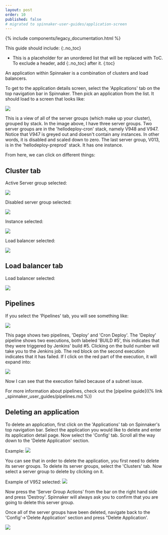 ```yaml
---
layout: post
order: 10
published: false
# migrated to spinnaker-user-guides/application-screen
---
```


{% include components/legacy_documentation.html %}

This guide should include:
{:.no_toc}
* This is a placeholder for an unordered list that will be replaced with ToC. To exclude a header, add {:.no_toc} after it.
{:toc}

An application within Spinnaker is a combination of clusters and load balancers. 

To get to the application details screen, select the 'Applications' tab on the top navigation bar in Spinnaker. Then pick an application from the list. It should load to a screen that looks like:

![](/images/Image-2017-04-03-at-12.49.10-PM.png)

This is a view of all of the server groups (which make up your cluster), grouped by stack. In the image above, I have three server groups. Two server groups are in the 'hellodeploy-cron' stack, namely V948 and V947. Notice that V947 is greyed out and doesn't contain any instances. In other words, it is disabled and scaled down to zero. The last server group, V013, is in the 'hellodeploy-preprod' stack. It has one instance.

From here, we can click on different things:

## Cluster tab
Active Server group selected:

![](/images/Image-2017-03-30-at-5.48.23-PM.png)


Disabled server group selected:

![](/images/Image-2017-03-30-at-5.50.26-PM.png)


Instance selected:

![](/images/Image-2017-03-30-at-5.49.21-PM.png)


Load balancer selected:

![](/images/Image-2017-03-30-at-5.49.37-PM.png)


## Load balancer tab

Load balancer selected:

![](/images/Image-2017-03-30-at-5.51.44-PM.png)

## Pipelines

If you select the 'Pipelines' tab, you will see something like:

![](/images/Image-2017-04-03-at-12.57.39-PM.png)

This page shows two pipelines, 'Deploy' and 'Cron Deploy'. The 'Deploy' pipeline shows two executions, both labeled 'BUILD #5', this indicates that they were triggered by Jenkins' build #5. Clicking on the build number will take you to the Jenkins job. The red block on the second execution indicates that it has failed. If I click on the red part of the execution, it will expand into:

![](/images/Image-2017-04-03-at-1.05.01-PM.png)

Now I can see that the execution failed because of a subnet issue.


For more information about pipelines, check out the [pipeline guide]({% link _spinnaker_user_guides/pipelines.md %})


## Deleting an application

To delete an application, first click on the 'Applications' tab on Spinnaker's top navigation bar. Select the application you would like to delete and enter its application detail page. Now select the 'Config' tab. Scroll all the way down to the 'Delete Application' section. 

Example:
![](/images/Image-2017-04-03-at-1.09.20-PM.png)

You can see that in order to delete the application, you first need to delete its server groups. To delete its server groups, select the 'Clusters' tab. Now select a server group to delete by clicking on it. 

Example of V952 selected:
![](/images/Image-2017-04-03-at-1.10.34-PM.png)

Now press the 'Server Group Actions' from the bar on the right hand side and press 'Destroy'. Spinnaker will always ask you to confirm that you are going to delete this server group. 

Once all of the server groups have been deleted, navigate back to the 'Config'->'Delete Application' section and press "Delete Application'. 

![](/images/Image-2017-04-03-at-1.15.56-PM.png)
